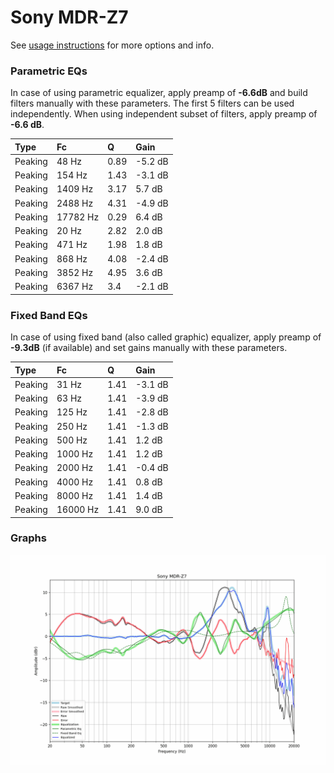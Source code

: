 # Sony MDR-Z7
See [usage instructions](https://github.com/jaakkopasanen/AutoEq#usage) for more options and info.

### Parametric EQs
In case of using parametric equalizer, apply preamp of **-6.6dB** and build filters manually
with these parameters. The first 5 filters can be used independently.
When using independent subset of filters, apply preamp of **-6.6 dB**.

| Type    | Fc       |    Q | Gain    |
|:--------|:---------|:-----|:--------|
| Peaking | 48 Hz    | 0.89 | -5.2 dB |
| Peaking | 154 Hz   | 1.43 | -3.1 dB |
| Peaking | 1409 Hz  | 3.17 | 5.7 dB  |
| Peaking | 2488 Hz  | 4.31 | -4.9 dB |
| Peaking | 17782 Hz | 0.29 | 6.4 dB  |
| Peaking | 20 Hz    | 2.82 | 2.0 dB  |
| Peaking | 471 Hz   | 1.98 | 1.8 dB  |
| Peaking | 868 Hz   | 4.08 | -2.4 dB |
| Peaking | 3852 Hz  | 4.95 | 3.6 dB  |
| Peaking | 6367 Hz  | 3.4  | -2.1 dB |

### Fixed Band EQs
In case of using fixed band (also called graphic) equalizer, apply preamp of **-9.3dB**
(if available) and set gains manually with these parameters.

| Type    | Fc       |    Q | Gain    |
|:--------|:---------|:-----|:--------|
| Peaking | 31 Hz    | 1.41 | -3.1 dB |
| Peaking | 63 Hz    | 1.41 | -3.9 dB |
| Peaking | 125 Hz   | 1.41 | -2.8 dB |
| Peaking | 250 Hz   | 1.41 | -1.3 dB |
| Peaking | 500 Hz   | 1.41 | 1.2 dB  |
| Peaking | 1000 Hz  | 1.41 | 1.2 dB  |
| Peaking | 2000 Hz  | 1.41 | -0.4 dB |
| Peaking | 4000 Hz  | 1.41 | 0.8 dB  |
| Peaking | 8000 Hz  | 1.41 | 1.4 dB  |
| Peaking | 16000 Hz | 1.41 | 9.0 dB  |

### Graphs
![](./Sony%20MDR-Z7.png)